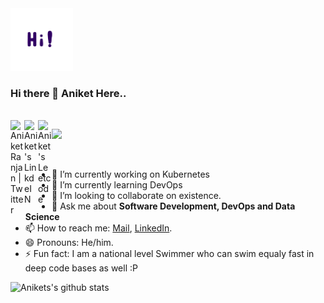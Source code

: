 
<!--
**aniket328/aniket328** is a ✨ _special_ ✨ repository because its `README.md` (this file) appears on your GitHub profile.
-->

<img src="https://github.com/aniket328/aniket328/blob/master/Hi.gif" alt="alt text" width="100" height="100" />


### Hi there 👋 Aniket Here..

<br/>
<a href="https:google.com">
  <img align="left" alt="Aniket Ranjan | Twitter" width="22px" src="https://cdn.jsdelivr.net/npm/simple-icons@v3/icons/twitter.svg" />
</a>
<a href="https://www.linkedin.com/in/aniket328">
  <img align="left" alt="Aniket's LinkdeIN" width="22px" src="https://cdn.jsdelivr.net/npm/simple-icons@v3/icons/linkedin.svg" />
</a>
<a href="https://leetcode.com/aniket328/">
  <img align="left" alt="Aniket's Leetcode" width="22px" src="https://cdn.jsdelivr.net/npm/simple-icons@v3/icons/leetcode.svg" />
</a>

![](https://visitor-badge.glitch.me/badge?page_id=aniket328.aniket328)

<br />


- 🔭 I’m currently working on Kubernetes
- 🌱 I’m currently learning DevOps
- 👯 I’m looking to collaborate on existence.
- 💬 Ask me about **Software Development, DevOps and Data Science**
- 📫 How to reach me: [Mail](mailto:ranjan.aniket20013@gmail.com), [LinkedIn](https://www.linkedin.com/in/aniket328).
- 😄 Pronouns: He/him.
- ⚡ Fun fact: I am a national level Swimmer who can swim equaly fast in deep code bases as well :P



![Anikets's github stats](https://github-readme-stats.vercel.app/api?username=aniket328&show_icons=true&hide_border=true)
